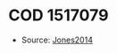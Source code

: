 <a name="material" />

# COD 1517079
<script type="application/ld+json">
  {
    "@context": "https://schema.org/",
    "@type": "ChemicalSubstance",
    "http://purl.org/dc/terms/conformsTo":
      {
        "@type": "CreativeWork",
        "@id": "https://bioschemas.org/profiles/ChemicalSubstance/0.4-RELEASE/"
      },
    "@id": "https://egonw.github.io/nanowiki/nanowiki402.html#material",
    "name": "COD 1517079",
    "sameAs": "http://127.0.0.1/mediawiki/index.php/Special:URIResolver/COD_1517079"
  }
</script>


* Source: [Jones2014](http://127.0.0.1/mediawiki/index.php/Special:URIResolver/Jones2014)
